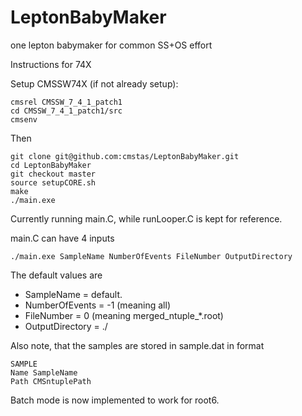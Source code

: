# LeptonBabyMaker
one lepton babymaker for common SS+OS effort

Instructions for 74X

Setup CMSSW74X (if not already setup):
```
cmsrel CMSSW_7_4_1_patch1
cd CMSSW_7_4_1_patch1/src
cmsenv
```

Then 

```
git clone git@github.com:cmstas/LeptonBabyMaker.git
cd LeptonBabyMaker
git checkout master
source setupCORE.sh
make
./main.exe
```

Currently running main.C, while runLooper.C is kept for reference.

main.C can have 4 inputs
```
./main.exe SampleName NumberOfEvents FileNumber OutputDirectory
```
The default values are
   * SampleName = default.
   * NumberOfEvents = -1 (meaning all)
   * FileNumber = 0 (meaning merged_ntuple_*.root)
   * OutputDirectory = ./

Also note, that the samples are stored in sample.dat in format
```
SAMPLE
Name SampleName
Path CMSntuplePath
```

Batch mode is now implemented to work for root6.

